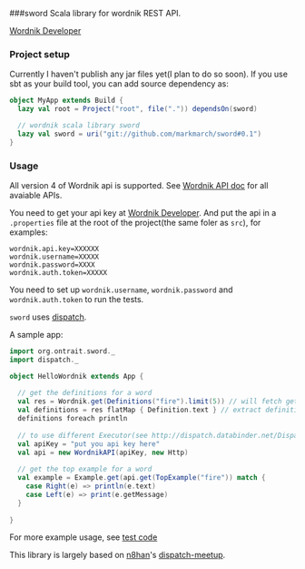 ###sword
Scala library for wordnik REST API.

[Wordnik Developer](http://developer.wordnik.com)

### Project setup

Currently I haven't publish any jar files yet(I plan to do so soon). If you use sbt as your build tool, you can add source dependency as:

```scala
object MyApp extends Build {
  lazy val root = Project("root", file(".")) dependsOn(sword)

  // wordnik scala library sword
  lazy val sword = uri("git://github.com/markmarch/sword#0.1")
}
```

### Usage
All version 4 of Wordnik api is supported. See [Wordnik API doc](http://developer.wordnik.com/docs) for all avaiable APIs.

You need to get your api key at [Wordnik Developer](http://developer.wordnik.com). And put the api in a `.properties` file at the root of the project(the same foler as `src`), for examples:

```properties
wordnik.api.key=XXXXXX
wordnik.username=XXXXX
wordnik.password=XXXX
wordnik.auth.token=XXXXX
```

You need to set up `wordnik.username`, `wordnik.password` and `wordnik.auth.token` to run the tests.

`sword` uses [dispatch](http://dispatch.databinder.net/Dispatch.html).

A sample app:

```scala
import org.ontrait.sword._
import dispatch._

object HelloWordnik extends App {
  
  // get the definitions for a word
  val res = Wordnik.get(Definitions("fire").limit(5)) // will fetch get json response
  val definitions = res flatMap { Definition.text } // extract definitions 
  definitions foreach println
  
  // to use different Executor(see http://dispatch.databinder.net/Dispatch.html to learn more about Executor)
  val apiKey = "put you api key here"
  val api = new WordnikAPI(apiKey, new Http)
  
  // get the top example for a word
  val example = Example.get(api.get(TopExample("fire")) match {
    case Right(e) => println(e.text)
    case Left(e) => print(e.getMessage)
  }
  
}
```

For more example usage, see [test code](https://github.com/markmarch/sword/tree/master/src/test/scala/org/ontrait/sword)
  
This library is largely based on [n8han](https://github.com/n8han)'s [dispatch-meetup](https://github.com/n8han/dispatch-meetup).
